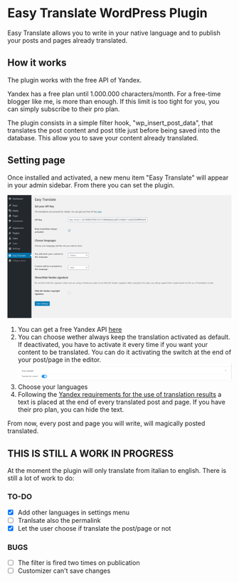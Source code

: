 # Easy Translate WordPress Plugin
Easy Translate allows you to write in your native language and to publish your posts and pages already translated.

## How it works
The plugin works with the free API of Yandex.

Yandex has a free plan until 1.000.000 characters/month.
For a free-time blogger like me, is more than enough. If this limit is too tight for you, you can simply subscribe to their pro plan.

The plugin consists in a simple filter hook, "wp_insert_post_data", that translates the post content and post title just before being saved into the database. This allow you to save your content already translated.

## Setting page
Once installed and activated, a new menu item "Easy Translate" will appear in your admin sidebar.
From there you can set the plugin.

![setting page of easy translate](./screenshots/menu_settings.png)

1. You can get a free Yandex API [here](https://translate.yandex.com/developers/keys)
2. You can choose wether always keep the translation activated as default. If deactivated, you have to activate it every time if you want your content to be translated. You can do it activating the switch at the end of your post/page in the editor.![switch in editor page](./screenshots/switch_editor.png)
3. Choose your languages
4. Following the [Yandex requirements for the use of translation results](https://tech.yandex.com/translate/doc/dg/concepts/design-requirements-docpage/) a text is placed at the end of every translated post and page. If you have their pro plan, you can hide the text.

From now, every post and page you will write, will magically posted translated.

## THIS IS STILL A WORK IN PROGRESS
At the moment the plugin will only translate from italian to english. There is still a lot of work to do:

### TO-DO
- [x] Add other languages in settings menu
- [ ] Tranlsate also the permalink
- [x] Let the user choose if translate the post/page or not

### BUGS
- [ ] The filter is fired two times on publication
- [ ] Customizer can't save changes
